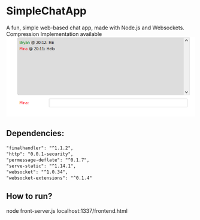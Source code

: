 # SimpleChatApp
A fun, simple web-based chat app, made with Node.js and Websockets. Compression Implementation available
![Screenshot](1.png)
## Dependencies:
    "finalhandler": "^1.1.2",
    "http": "0.0.1-security",
    "permessage-deflate": "^0.1.7",
    "serve-static": "^1.14.1",
    "websocket": "^1.0.34",
    "websocket-extensions": "^0.1.4"
## How to run?
node front-server.js
localhost:1337/frontend.html
